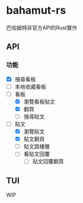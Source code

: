# bahamut-rs

巴哈姆特非官方API的Rust實作

## API

### 功能

- [x] 搜尋看板
- [ ] 本地收藏看板
- [ ] 看板
  - [x] 瀏覽看板貼文
  - [x] 翻頁
  - [ ] 搜尋貼文
- [ ] 貼文
  - [x] 瀏覽貼文
  - [x] 貼文翻頁
  - [ ] 貼文跳樓層
  - [ ] 看貼文回覆
    - [ ] 貼文回覆翻頁

## TUI

WIP
